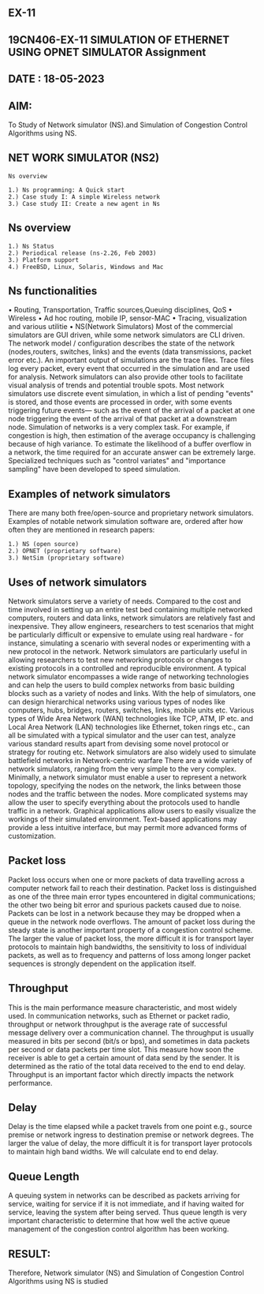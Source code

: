 ## EX-11
## 19CN406-EX-11 SIMULATION OF ETHERNET USING OPNET SIMULATOR Assignment
## DATE : 18-05-2023
## AIM:
To Study of Network simulator (NS).and Simulation of Congestion Control Algorithms using NS.
## NET WORK SIMULATOR (NS2)
```
Ns overview

1.) Ns programming: A Quick start
2.) Case study I: A simple Wireless network
3.) Case study II: Create a new agent in Ns
```
## Ns overview
```
1.) Ns Status
2.) Periodical release (ns-2.26, Feb 2003)
3.) Platform support
4.) FreeBSD, Linux, Solaris, Windows and Mac 
```
## Ns functionalities

• Routing, Transportation, Traffic sources,Queuing disciplines, QoS • Wireless • Ad hoc routing, mobile IP, sensor-MAC
• Tracing, visualization and various utilitie • NS(Network Simulators) Most of the commercial simulators are GUI driven, while some network simulators are CLI driven. The network model / configuration describes the state of the network (nodes,routers, switches, links) and the events (data transmissions, packet error etc.). An important output of simulations are the trace files. Trace files log every packet, every event that occurred in the simulation and are used for analysis. Network simulators can also provide other tools to facilitate visual analysis of trends and potential trouble spots. Most network simulators use discrete event simulation, in which a list of pending "events" is stored, and those events are processed in order, with some events triggering future events— such as the event of the arrival of a packet at one node triggering the event of the arrival of that packet at a downstream node. Simulation of networks is a very complex task. For example, if congestion is high, then estimation of the average occupancy is challenging because of high variance. To estimate the likelihood of a buffer overflow in a network, the time required for an accurate answer can be extremely large. Specialized techniques such as "control variates" and "importance sampling" have been developed to speed simulation.

## Examples of network simulators

There are many both free/open-source and proprietary network simulators. Examples of notable network simulation software are, ordered after how often they are mentioned in research papers:
```
1.) NS (open source) 
2.) OPNET (proprietary software) 
3.) NetSim (proprietary software) 
```
## Uses of network simulators

Network simulators serve a variety of needs. Compared to the cost and time involved in setting up an entire test bed containing multiple networked computers, routers and data links, network simulators are relatively fast and inexpensive. They allow engineers, researchers to test scenarios that might be particularly difficult or expensive to emulate using real hardware - for instance, simulating a scenario with several nodes or experimenting with a new protocol in the network. Network simulators are particularly useful in allowing researchers to test new networking protocols or changes to existing protocols in a controlled and reproducible environment. A typical network simulator encompasses a wide range of networking technologies and can help the users to build complex networks from basic building blocks such as a variety of nodes and links. With the help of simulators, one can design hierarchical networks using various types of nodes like computers, hubs, bridges, routers, switches, links, mobile units etc. Various types of Wide Area Network (WAN) technologies like TCP, ATM, IP etc. and Local Area Network (LAN) technologies like Ethernet, token rings etc., can all be simulated with a typical simulator and the user can test, analyze various standard results apart from devising some novel protocol or strategy for routing etc. Network simulators are also widely used to simulate battlefield networks in Network-centric warfare There are a wide variety of network simulators, ranging from the very simple to the very complex. Minimally, a network simulator must enable a user to represent a network topology, specifying the nodes on the network, the links between those nodes and the traffic between the nodes. More complicated systems may allow the user to specify everything about the protocols used to handle traffic in a network. Graphical applications allow users to easily visualize the workings of their simulated environment. Text-based applications may provide a less intuitive interface, but may permit more advanced forms of customization.

## Packet loss

Packet loss occurs when one or more packets of data travelling across a computer network fail to reach their destination. Packet loss is distinguished as one of the three main error types encountered in digital communications; the other two being bit error and spurious packets caused due to noise. Packets can be lost in a network because they may be dropped when a queue in the network node overflows. The amount of packet loss during the steady state is another important property of a congestion control scheme. The larger the value of packet loss, the more difficult it is for transport layer protocols to maintain high bandwidths, the sensitivity to loss of individual packets, as well as to frequency and patterns of loss among longer packet sequences is strongly dependent on the application itself.

## Throughput

This is the main performance measure characteristic, and most widely used. In communication networks, such as Ethernet or packet radio, throughput or network throughput is the average rate of successful message delivery over a communication channel. The throughput is usually measured in bits per second (bit/s or bps), and sometimes in data packets per second or data packets per time slot. This measure how soon the receiver is able to get a certain amount of data send by the sender. It is determined as the ratio of the total data received to the end to end delay. Throughput is an important factor which directly impacts the network performance.

## Delay

Delay is the time elapsed while a packet travels from one point e.g., source premise or network ingress to destination premise or network degrees. The larger the value of delay, the more difficult it is for transport layer protocols to maintain high band widths. We will calculate end to end delay.

## Queue Length

A queuing system in networks can be described as packets arriving for service, waiting for service if it is not immediate, and if having waited for service, leaving the system after being served. Thus queue length is very important characteristic to determine that how well the active queue management of the congestion control algorithm has been working.

## RESULT:
Therefore, Network simulator (NS) and Simulation of Congestion Control Algorithms using NS is studied
